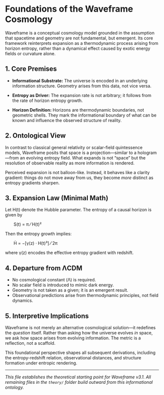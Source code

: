 # Foundations of the Waveframe Cosmology

Waveframe is a conceptual cosmology model grounded in the assumption that spacetime and geometry are not fundamental, but emergent. Its core framework reinterprets expansion as a thermodynamic process arising from horizon entropy, rather than a dynamical effect caused by exotic energy fields or curvature alone.

## 1. Core Premises

- **Informational Substrate:** The universe is encoded in an underlying information structure. Geometry arises from this data, not vice versa.

- **Entropy as Driver:** The expansion rate is not arbitrary; it follows from the rate of horizon entropy growth.

- **Horizon Definition:** Horizons are thermodynamic boundaries, not geometric shells. They mark the informational boundary of what can be known and influence the observed structure of reality.

## 2. Ontological View

In contrast to classical general relativity or scalar-field quintessence models, Waveframe posits that space is a projection—similar to a hologram—from an evolving entropy field. What expands is not “space” but the resolution of observable reality as more information is rendered.

Perceived expansion is not balloon-like. Instead, it behaves like a clarity gradient: things do not move away from us, they become *more* distinct as entropy gradients sharpen.

## 3. Expansion Law (Minimal Math)

Let H(t) denote the Hubble parameter. The entropy of a causal horizon is given by

  S(t) = π ⁄ H(t)²

Then the entropy growth implies:

  Ḣ = −[γ(z) · H(t)³] ⁄ 2π

where γ(z) encodes the effective entropy gradient with redshift.

## 4. Departure from ΛCDM

- No cosmological constant (Λ) is required.
- No scalar field is introduced to mimic dark energy.
- Geometry is not taken as a given; it is an emergent result.
- Observational predictions arise from thermodynamic principles, not field dynamics.

## 5. Interpretive Implications

Waveframe is not merely an alternative cosmological solution—it redefines the *question* itself. Rather than asking how the universe evolves *in* space, we ask how space arises from evolving information. The metric is a reflection, not a scaffold.

This foundational perspective shapes all subsequent derivations, including the entropy-redshift relation, observational distances, and structure formation under entropic rendering.

---

*This file establishes the theoretical starting point for Waveframe v3.1. All remaining files in the `theory/` folder build outward from this informational ontology.*
